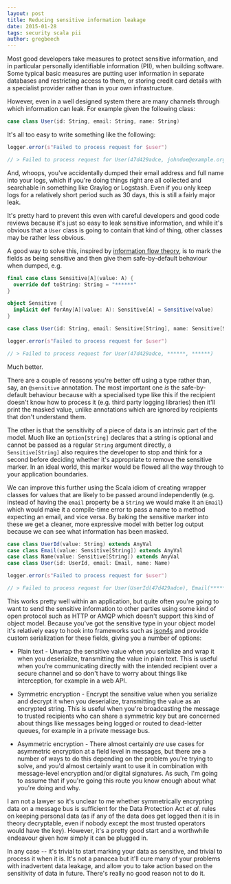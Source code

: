 ```yaml
---
layout: post
title: Reducing sensitive information leakage
date: 2015-01-28
tags: security scala pii
author: gregbeech
---
```


Most good developers take measures to protect sensitive information, and in particular personally identifiable information (PII), when building software. Some typical basic measures are putting user information in separate databases and restricting access to them, or storing credit card details with a specialist provider rather than in your own infrastructure.

However, even in a well designed system there are many channels through which information can leak. For example given the following class:

```scala
case class User(id: String, email: String, name: String)
```

It's all too easy to write something like the following:

```scala
logger.error(s"Failed to process request for $user")

// > Failed to process request for User(47d429adce, johndoe@example.org, John Doe)
```

And, whoops, you've accidentally dumped their email address and full name into your logs, which if you're doing things right are all collected and searchable in something like Graylog or Logstash. Even if you only keep logs for a relatively short period such as 30 days, this is still a fairly major leak.

It's pretty hard to prevent this even with careful developers and good code reviews because it's just so easy to leak sensitive information, and while it's obvious that a `User` class is going to contain that kind of thing, other classes may be rather less obvious.

A good way to solve this, inspired by [information flow theory](http://en.wikipedia.org/wiki/Information_flow_%28information_theory%29), is to mark the fields as being sensitive and then give them safe-by-default behaviour when dumped, e.g.

```scala
final case class Sensitive[A](value: A) {
  override def toString: String = "******"
}

object Sensitive {
  implicit def forAny[A](value: A): Sensitive[A] = Sensitive(value)
}

case class User(id: String, email: Sensitive[String], name: Sensitive[String])

logger.error(s"Failed to process request for $user")

// > Failed to process request for User(47d429adce, ******, ******)
```

Much better.

There are a couple of reasons you're better off using a type rather than, say, an `@sensitive` annotation. The most important one _is_ the safe-by-default behaviour because with a specialised type like this if the recipient doesn't know how to process it (e.g. third party logging libraries) then it'll print the masked value, unlike annotations which are ignored by recipients that don't understand them.

The other is that the sensitivity of a piece of data is an intrinsic part of the model. Much like an `Option[String]` declares that a string is optional and cannot be passed as a regular `String` argument directly, a `Sensitive[String]` also requires the developer to stop and think for a second before deciding whether it's appropriate to remove the sensitive marker. In an ideal world, this marker would be flowed all the way through to your application boundaries.

We can improve this further using the Scala idiom of creating wrapper classes for values that are likely to be passed around independently (e.g. instead of having the `email` property be a `String` we would make it an `Email`) which would make it a compile-time error to pass a name to a method expecting an email, and vice versa. By baking the sensitive marker into these we get a cleaner, more expressive model with better log output because we can see what information has been masked.

```scala
case class UserId(value: String) extends AnyVal
case class Email(value: Sensitive[String]) extends AnyVal
case class Name(value: Sensitive[String]) extends AnyVal
case class User(id: UserId, email: Email, name: Name)

logger.error(s"Failed to process request for $user")

// > Failed to process request for User(UserId(47d429adce), Email(******), Name(******))
```

This works pretty well within an application, but quite often you're going to want to send the sensitive information to other parties using some kind of open protocol such as HTTP or AMQP which doesn't support this kind of object model. Because you've got the sensitive type in your object model it's relatively easy to hook into frameworks such as [json4s](https://github.com/json4s/json4s) and provide custom serialization for these fields, giving you a number of options:

- Plain text - Unwrap the sensitive value when you serialize and wrap it when you deserialize, transmitting the value in plain text. This is useful when you're communicating directly with the intended recipient over a secure channel and so don't have to worry about things like interception, for example in a web API.

- Symmetric encryption - Encrypt the sensitive value when you serialize and decrypt it when you deserialize, transmitting the value as an encrypted string. This is useful when you're broadcasting the message to trusted recipients who can share a symmetric key but are concerned about things like messages being logged or routed to dead-letter queues, for example in a private message bus.

- Asymmetric encryption - There almost certainly _are_ use cases for asymmetric encryption at a field level in messages, but there are a number of ways to do this depending on the problem you're trying to solve, and you'd almost certainly want to use it in combination with message-level encryption and/or digital signatures. As such, I'm going to assume that if you're going this route you know enough about what you're doing and why.

I am not a lawyer so it's unclear to me whether symmetrically encrypting data on a message bus is sufficient for the Data Protection Act _et al._ rules on keeping personal data (as if any of the data does get logged then it is in theory decryptable, even if nobody except the most trusted operators would have the key). However, it's a pretty good start and a worthwhile endeavour given how simply it can be plugged in.

In any case -- it's trivial to start marking your data as sensitive, and trivial to process it when it is. It's not a panacea but it'll cure many of your problems with inadvertent data leakage, and allow you to take action based on the sensitivity of data in future. There's really no good reason not to do it.
